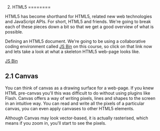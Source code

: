 2. HTML5
========

HTML5 has become shorthand for HTML5, related new web technologies and JavaScript APIs. For short, HTML5 and friends. We're going to break each of these pieces down a bit so that we get a good overview of what is possible.

Defining an HTML5 document. We're going to be using a collaborative coding environment called [JS Bin](http://jsbin.com/) on this course, so click on that link now and lets take a look at what a skeleton HTML5 web-page looks like.

<a class="jsbin-embed" href="http://jsbin.com/uSoyAGUw/1/embed?html">JS Bin</a><script src="http://static.jsbin.com/js/embed.js"></script>



2.1 Canvas
----------

You can think of canvas as a drawing surface for a web-page. If you knew HTML pre-canvas you'll this was difficult to do without using plugins like Flash. Canvas offers a way of writing pixels, lines and shapes to the screen in an intuitive way. You can read and write all the pixels of a particular canvas, you can even apply canvases to other HTML5 elements.

Although Canvas may look vector-based, it is actually rasterised, which means if you zoom in, you'll start to see the pixels.

